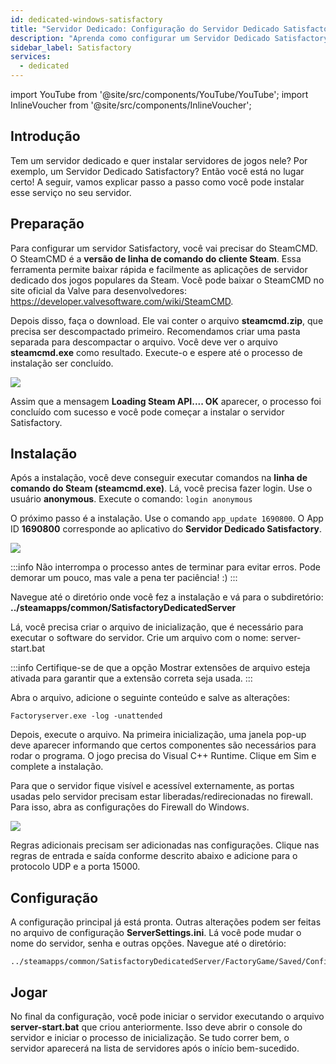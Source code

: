 ```yaml
---
id: dedicated-windows-satisfactory
title: "Servidor Dedicado: Configuração do Servidor Dedicado Satisfactory no Windows"
description: "Aprenda como configurar um Servidor Dedicado Satisfactory no seu servidor para uma jogabilidade e gerenciamento sem complicações → Saiba mais agora"
sidebar_label: Satisfactory
services:
  - dedicated
---
```


import YouTube from '@site/src/components/YouTube/YouTube';
import InlineVoucher from '@site/src/components/InlineVoucher';

## Introdução
Tem um servidor dedicado e quer instalar servidores de jogos nele? Por exemplo, um Servidor Dedicado Satisfactory? Então você está no lugar certo! A seguir, vamos explicar passo a passo como você pode instalar esse serviço no seu servidor.

<YouTube videoId="rqtQJa_awGw" imageSrc="https://screensaver01.zap-hosting.com/index.php/s/gp82J4xr9T5Y969/preview" title="Configuração do Servidor Dedicado Satisfactory no Windows VPS" description="Prefere entender melhor vendo as coisas em ação? A gente te entende! Mergulhe no nosso vídeo que explica tudo pra você. Seja se estiver com pressa ou só quiser absorver a informação da forma mais legal possível!"/>

<InlineVoucher />

## Preparação

Para configurar um servidor Satisfactory, você vai precisar do SteamCMD. O SteamCMD é a **versão de linha de comando do cliente Steam**. Essa ferramenta permite baixar rápida e facilmente as aplicações de servidor dedicado dos jogos populares da Steam. Você pode baixar o SteamCMD no site oficial da Valve para desenvolvedores: https://developer.valvesoftware.com/wiki/SteamCMD. 

Depois disso, faça o download. Ele vai conter o arquivo **steamcmd.zip**, que precisa ser descompactado primeiro. Recomendamos criar uma pasta separada para descompactar o arquivo. Você deve ver o arquivo **steamcmd.exe** como resultado. Execute-o e espere até o processo de instalação ser concluído.

![](https://screensaver01.zap-hosting.com/index.php/s/9EaPpm3NWadXTx5/preview)

Assim que a mensagem **Loading Steam API.... OK** aparecer, o processo foi concluído com sucesso e você pode começar a instalar o servidor Satisfactory.



## Instalação

Após a instalação, você deve conseguir executar comandos na **linha de comando do Steam (steamcmd.exe)**. Lá, você precisa fazer login. Use o usuário **anonymous**. Execute o comando: `login anonymous`

O próximo passo é a instalação. Use o comando `app_update 1690800`. O App ID **1690800** corresponde ao aplicativo do **Servidor Dedicado Satisfactory**.

![](https://screensaver01.zap-hosting.com/index.php/s/KtzJ3AaYJk7BJEt/preview)



:::info
Não interrompa o processo antes de terminar para evitar erros. Pode demorar um pouco, mas vale a pena ter paciência! :)
:::



Navegue até o diretório onde você fez a instalação e vá para o subdiretório: **../steamapps/common/SatisfactoryDedicatedServer**

Lá, você precisa criar o arquivo de inicialização, que é necessário para executar o software do servidor. Crie um arquivo com o nome: server-start.bat

:::info
Certifique-se de que a opção Mostrar extensões de arquivo esteja ativada para garantir que a extensão correta seja usada.
:::

Abra o arquivo, adicione o seguinte conteúdo e salve as alterações:

```
Factoryserver.exe -log -unattended
```



Depois, execute o arquivo. Na primeira inicialização, uma janela pop-up deve aparecer informando que certos componentes são necessários para rodar o programa. O jogo precisa do Visual C++ Runtime. Clique em Sim e complete a instalação. 

Para que o servidor fique visível e acessível externamente, as portas usadas pelo servidor precisam estar liberadas/redirecionadas no firewall. Para isso, abra as configurações do Firewall do Windows.

![](https://screensaver01.zap-hosting.com/index.php/s/dy6AwJsT8XBpdXr/preview)


Regras adicionais precisam ser adicionadas nas configurações. Clique nas regras de entrada e saída conforme descrito abaixo e adicione para o protocolo UDP e a porta 15000.



## Configuração

A configuração principal já está pronta. Outras alterações podem ser feitas no arquivo de configuração **ServerSettings.ini**. Lá você pode mudar o nome do servidor, senha e outras opções. Navegue até o diretório:

```
../steamapps/common/SatisfactoryDedicatedServer/FactoryGame/Saved/Config/WindowsServer/
```



## Jogar

No final da configuração, você pode iniciar o servidor executando o arquivo **server-start.bat** que criou anteriormente. Isso deve abrir o console do servidor e iniciar o processo de inicialização. Se tudo correr bem, o servidor aparecerá na lista de servidores após o início bem-sucedido.


<InlineVoucher />